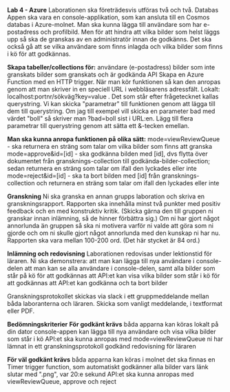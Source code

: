 <b>Lab 4 - Azure</b>
Laborationen ska företrädesvis utföras två och två.
Databas
Appen ska vara en console-applikation, som kan ansluta till en Cosmos databas i Azure-molnet. Man ska kunna lägga till användare som har e-postadress och profilbild. Men för att hindra att vilka bilder som helst läggs upp så ska de granskas av en administratör innan de godkänns. Det ska också gå att se vilka användare som finns inlagda och vilka bilder som finns i kö för att godkännas.

<b>Skapa tabeller/collections för:</b>
användare (e-postadress)
bilder som inte granskats
bilder som granskats och är godkända
API
Skapa en Azure Function med en HTTP trigger. När man kör funktionen så kan den anropas genom att man skriver in en speciell URL i webbläsarens adressfält. Lokalt: localhost:portnr/sökväg?key=value . Det som står efter frågetecknet kallas querystring. Vi kan skicka "parametrar" till funktionen genom att lägga till dem till querystring. Om jag till exempel vill skicka en parameter bad med värdet "boll" så skriver man ?bad=boll sist i URL:en. Lägg till flera parametrar till querystring genom att sätta ett &-tecken emellan.

<b>Man ska kunna anropa funktionen på olika sätt:</b>
mode=viewReviewQueue - ska returnera en sträng som talar om vilka bilder som finns att granska
mode=approve&id=[id] - ska godkänna bilden med [id], dvs flytta över dokumentet från gransknings-collection till godkända-bilder-collection; sedan returnera en sträng som talar om ifall den lyckades eller inte
mode=reject&id=[id] - ska ta bort bilden med [id] från gransknings-collection och returnera en sträng som talar om ifall den lyckades eller inte

<b>Granskning</b>
Ni ska granska en annan grupps laboration och skriva en granskningsrapport. Rapporten ska innehålla minst två punkter med positiv feedback och en med konstruktiv kritik. (Skicka gärna den till gruppen ni granskar innan inlämning, så de hinner förbättra sig.) Om ni har gjort något annorlunda än gruppen så ska ni motivera varför ni valde att göra som ni gjorde och om ni skulle gjort något annorlunda med den kunskap ni har nu. Rapporten ska vara mellan 100-200 ord. (Det här stycket är 84 ord.)

<b>Inlämning och redovisning</b>
Laborationen redovisas under lektionstid för läraren. Ni ska demonstrera:
att man kan lägga till nya användare i console-delen
att man kan se alla användare i console-delen, samt alla bilder som står på kö för att godkännas
att API:et kan visa vilka bilder som står i kö för att godkännas
att API:et kan godkänna och ta bort bilder

Granskningsprotokollet skickas via slack i ett gruppmeddelande mellan båda laboranterna och läraren. Skicka som vanligt meddelande, i textformat eller PDF.

<b>Bedömningskriterier</b>
<b>För godkänt krävs</b>
båda apparna kan köras lokalt på din dator
console-appen kan lägga till nya användare och visa vilka bilder som står i kö
API:et ska kunna anropas med mode=viewReviewQueue
ni har lämnat in ett granskningsprotokoll
godkänd redovisning för läraren

<b>För väl godkänt krävs</b>
båda apparna kan köras i molnet
det ska finnas en Timer trigger function, som automatiskt godkänner alla bilder vars länk slutar med ".png", var 20:e sekund
API:et ska kunna anropas med viewReviewQueue, approve och reject
